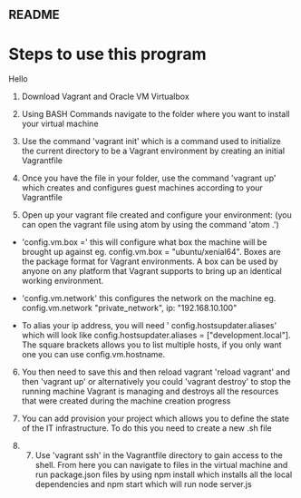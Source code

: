 ## README
# Steps to use this program
Hello
1. Download Vagrant and Oracle VM Virtualbox

2. Using BASH Commands navigate to the folder where you want to install your virtual machine

3. Use the command 'vagrant init' which is a command used to initialize the current directory to be a Vagrant environment by creating an initial Vagrantfile

4. Once you have the file in your folder, use the command 'vagrant up' which creates and configures guest machines according to your Vagrantfile

5. Open up your vagrant file created and configure your environment: (you can open the vagrant file using atom by using the command 'atom .')
- 'config.vm.box =' this will configure what box the machine will be brought up against eg. config.vm.box = "ubuntu/xenial64". Boxes are the package format for Vagrant environments. A box can be used by anyone on any platform that Vagrant supports to bring up an identical working environment.

- 'config.vm.network' this configures the network on the machine eg. config.vm.network "private_network", ip: "192.168.10.100"

- To alias your ip address, you will need ' config.hostsupdater.aliases' which will look like
  config.hostsupdater.aliases = ["development.local"]. The square brackets allows you to list multiple hosts, if you only want one you can use config.vm.hostname.

6. You then need to save this and then reload vagrant 'reload vagrant' and then 'vagrant up' or alternatively you could 'vagrant destroy' to stop the running machine Vagrant is managing and destroys all the resources that were created during the machine creation progress

7. You can add provision your project which allows you to define the state of the IT infrastructure. To do this you need to create a new .sh file

8. 7. Use 'vagrant ssh' in the Vagrantfile directory to gain access to the shell. From here you can navigate to files in the virtual machine and run package.json files by using npm install which installs all the local dependencies and npm start which will run node server.js
